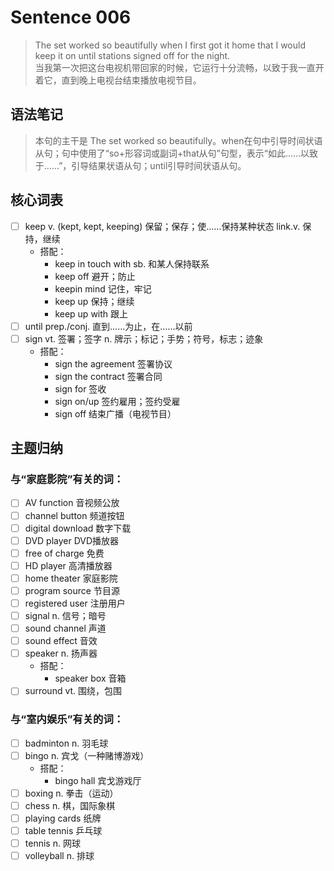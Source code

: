 # Sentence 006

> The set worked so beautifully when I first got it home that I would keep it on until stations signed off for the night.  
> 当我第一次把这台电视机带回家的时候，它运行十分流畅，以致于我一直开着它，直到晚上电视台结束播放电视节目。

## 语法笔记
> 本句的主干是 The set worked so beautifully。when在句中引导时间状语从句；句中使用了“so+形容词或副词+that从句”句型，表示“如此……以致于……”，引导结果状语从句；until引导时间状语从句。

## 核心词表

- [ ] keep v. (kept, kept, keeping) 保留；保存；使……保持某种状态 link.v. 保持，继续
  - 搭配：
    - keep in touch with sb. 和某人保持联系
    - keep off 避开；防止
    - keepin mind 记住，牢记
    - keep up 保持；继续
    - keep up with 跟上
- [ ] until prep./conj. 直到……为止，在……以前
- [ ] sign vt. 签署；签字 n. 牌示；标记；手势；符号，标志；迹象
  - 搭配：
    - sign the agreement 签署协议
    - sign the contract 签署合同
    - sign for 签收
    - sign on/up 签约雇用；签约受雇
    - sign off 结束广播（电视节目）

## 主题归纳

### 与“家庭影院”有关的词：

- [ ] AV function 音视频公放
- [ ] channel button 频道按钮
- [ ] digital download 数字下载
- [ ] DVD player DVD播放器
- [ ] free of charge 免费
- [ ] HD player 高清播放器
- [ ] home theater 家庭影院
- [ ] program source 节目源
- [ ] registered user 注册用户
- [ ] signal n. 信号；暗号
- [ ] sound channel 声道
- [ ] sound effect 音效
- [ ] speaker n. 扬声器
  - 搭配：
    - speaker box 音箱
- [ ] surround vt. 围绕，包围

### 与“室内娱乐”有关的词：

- [ ] badminton n. 羽毛球
- [ ] bingo n. 宾戈（一种赌博游戏）
  - 搭配：
    - bingo hall 宾戈游戏厅
- [ ] boxing n. 拳击（运动）
- [ ] chess n. 棋，国际象棋
- [ ] playing cards 纸牌
- [ ] table tennis 乒乓球
- [ ] tennis n. 网球
- [ ] volleyball n. 排球